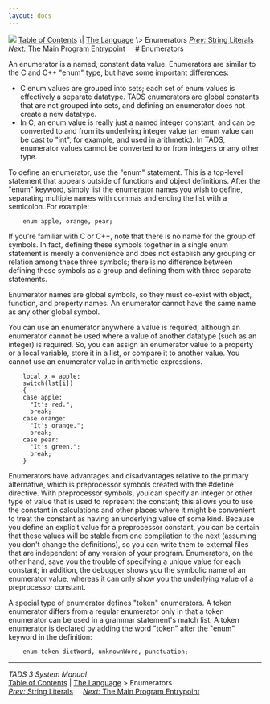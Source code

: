```yaml
---
layout: docs
---
```



<img src="topbar.jpg" data-border="0" />
<a href="toc.html" class="nav">Table of Contents</a> \|
<a href="langsec.html" class="nav">The Language</a> \> Enumerators  
<span class="navnp"><a href="strlit.html" class="nav"><em>Prev:</em> String Literals</a>
    <a href="startup.html" class="nav"><em>Next:</em> The Main Program
Entrypoint</a>     </span>
# Enumerators

An enumerator is a named, constant data value. Enumerators are similar
to the C and C++ "enum" type, but have some important differences:

- C enum values are grouped into sets; each set of enum values is
  effectively a separate datatype. TADS enumerators are global constants
  that are not grouped into sets, and defining an enumerator does not
  create a new datatype.
- In C, an enum value is really just a named integer constant, and can
  be converted to and from its underlying integer value (an enum value
  can be cast to "int", for example, and used in arithmetic). In TADS,
  enumerator values cannot be converted to or from integers or any other
  type.

To define an enumerator, use the "enum" statement. This is a top-level
statement that appears outside of functions and object definitions.
After the "enum" keyword, simply list the enumerator names you wish to
define, separating multiple names with commas and ending the list with a
semicolon. For example:

```
    enum apple, orange, pear;
```

If you're familiar with C or C++, note that there is no name for the
group of symbols. In fact, defining these symbols together in a single
enum statement is merely a convenience and does not establish any
grouping or relation among these three symbols; there is no difference
between defining these symbols as a group and defining them with three
separate statements.

Enumerator names are global symbols, so they must co-exist with object,
function, and property names. An enumerator cannot have the same name as
any other global symbol.

You can use an enumerator anywhere a value is required, although an
enumerator cannot be used where a value of another datatype (such as an
integer) is required. So, you can assign an enumerator value to a
property or a local variable, store it in a list, or compare it to
another value. You cannot use an enumerator value in arithmetic
expressions.

```
    local x = apple;
    switch(lst[i])
    {
    case apple:
      "It's red.";
      break;
    case orange:
      "It's orange.";
      break;
    case pear:
      "It's green.";
      break;
    }
```

Enumerators have advantages and disadvantages relative to the primary
alternative, which is preprocessor symbols created with the \#define
directive. With preprocessor symbols, you can specify an integer or
other type of value that is used to represent the constant; this allows
you to use the constant in calculations and other places where it might
be convenient to treat the constant as having an underlying value of
some kind. Because you define an explicit value for a preprocessor
constant, you can be certain that these values will be stable from one
compilation to the next (assuming you don't change the definitions), so
you can write them to external files that are independent of any version
of your program. Enumerators, on the other hand, save you the trouble of
specifying a unique value for each constant; in addition, the debugger
shows you the symbolic name of an enumerator value, whereas it can only
show you the underlying value of a preprocessor constant.

A special type of enumerator defines "token" enumerators. A token
enumerator differs from a regular enumerator only in that a token
enumerator can be used in a grammar statement's match list. A token
enumerator is declared by adding the word "token" after the "enum"
keyword in the definition:

```
    enum token dictWord, unknownWord, punctuation;
```
------------------------------------------------------------------------



*TADS 3 System Manual*  
<a href="toc.html" class="nav">Table of Contents</a> \|
<a href="langsec.html" class="nav">The Language</a> \> Enumerators  
<span class="navnp"><a href="strlit.html" class="nav"><em>Prev:</em> String Literals</a>
    <a href="startup.html" class="nav"><em>Next:</em> The Main Program
Entrypoint</a>     </span>


